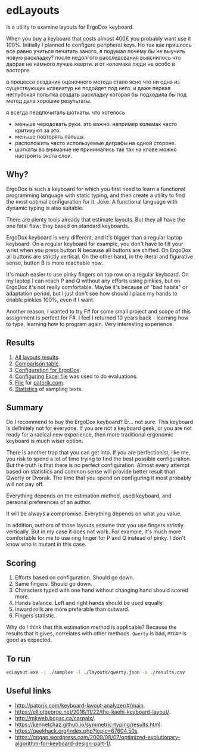 # edLayouts

Is a utility to examine layouts for ErgoDox keyboard.

When you buy a keyboard that costs almost 400€ you probably want use it 100%.
Initially I planned to configure peripheral keys. Но так как пришлось все равно учиться печатать заного, я подумал почему бы не выучить новую раскладку?
после недолгого расследования выяснилось что дворак не намного лучше кверти. и от колемака люди не особо в восторге.

в процессе создания оценочного метода стало ясно что ни одна из существующих клавиатур не подойдет под него.
и даже первая неглубокая попытка создать раскладку которая бы подходила бы под метод дала хорошие результаты.

я всегда пердпочиталь шоткаты.
что хотелось
- меньше черодовать руки. это важно. например колемак часто критикуют за это.
- меньше повторять пальцы.
- расположить часто используемые диграфы на одной стороне.
- шоткаты во внимание не принимались так так на клаве можно настроить экста слои.

## Why?

ErgoDox is such a keyboard for which you first need to learn a functional programming language with static typing, and then create a utility to find the most optimal configuration for it.
Joke.
A functional language with dynamic typing is also suitable.

There are plenty tools already that estimate layouts.
But they all have the one fatal flaw: they based on standard keyboards.

ErgoDox keyboard is very different, and it's bigger than a regular laptop keyboard.
On a regular keyboard for example, you don't have to tilt your wrist when you press button N because all buttons are shifted.
On ErgoDox all buttons are strictly vertical.
On the other hand, in the literal and figurative sense, button B is more reachable now.

It's much easier to use pinky fingers on top row on a regular keyboard.
On my laptop I can reach P and Q without any efforts using pinkies, but on ErgoDox it's not really comfortable.
Maybe it's because of "bad habits" or adaptation period, but I just don't see how should I place my hands to enable pinkies 100%, even if I want.


Another reason, I wanted to try F# for some small project and scope of this assignment is perfect for F#.
I feel I returned 10 years back - learning how to type, learning how to program again. Very interesting experience.

## Results

1. [All layouts results](docs/layouts.md).
2. [Comparison table](docs/results.xlsx).
3. [Configuration for ErgoDox](https://configure.ergodox-ez.com/ergodox-ez/layouts/EWljA/latest/0).
4. [Configuring Excel file](docs/layouts.xlsx) was used to do evaluations.
5. [File](docs/patorjk.json) for [patorjk.com](http://patorjk.com/keyboard-layout-analyzer/#/main).
6. [Statistics](docs/statictics.md) of sampling texts.

## Summary

Do I recommend to buy the ErgoDox keyboard? Er... not sure. This keyboard is definitely not for everyone.
If you are not a keyboard geek, or you are not ready for a radical new experience, then more traditional ergonomic keyboard is much wiser option.

There is another trap that you can get into. If you are perfectionist, like me, you risk to spend a lot of time trying to find the best possible configuration.
But the truth is that there is no perfect configuration. Almost every attempt based on statistics and common sense will provide better result than Qwerty or Dvorak.
The time that you spend on configuring it most probably will not pay off.

Everything depends on the estimation method, used keyboard, and personal preferences of an author.

It will be always a compromise. Everything depends on what you value.

In addition, authors of those layouts assume that you use fingers strictly vertically.
But in my case it does not work.
For example, it's much more comfortable for me to use ring finger for P and Q instead of pinky.
I don't know who is mutant in this case.

## Scoring

1. Efforts based on configuration. Should go down.
1. Same fingers. Should go down.
1. Characters typed with one hand without changing hand should scored more.
1. Hands balance. Left and right hands should be used equally.
1. Inward rolls are more preferable than outward.
1. Fingers statistic.

Why do I think that this estimation method is applicable? Because the results that it gives, correlates with other methods. `Qwerty` is bad, `MTGAP` is good as expected.

## To run

``` sh
edLayout.exe -i ./samples -l ./layouts/qwerty.json -o ./results.csv
```

## Useful links

* <http://patorjk.com/keyboard-layout-analyzer/#/main>.
* <https://elliotgeorge.net/2018/11/22/the-kaehi-keyboard-layout/>.
* <http://mkweb.bcgsc.ca/carpalx/>.
* <https://kennetchaz.github.io/symmetric-typing/results.html>.
* <https://geekhack.org/index.php?topic=67604.50s>.
* <https://mtgap.wordpress.com/2009/08/07/optimized-evolutionary-algorithm-for-keyboard-design-part-1/>.
